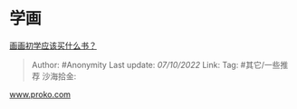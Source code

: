 # 学画
[画画初学应该买什么书？](https://www.zhihu.com/question/359495144/answer/2699655781)

> Author: #Anonymity
> Last update: *07/10/2022*
> Link:
> Tag: #其它/一些推荐 
> 沙海拾金:

www.proko.com